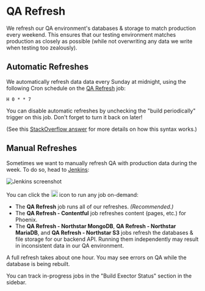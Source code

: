 # QA Refresh

We refresh our QA environment's databases & storage to match production every weekend. This ensures that our testing environment matches production as closely as possible (while not overwriting any data we write when testing too zealously).

## Automatic Refreshes

We automatically refresh data data every Sunday at midnight, using the following Cron schedule on the [QA Refresh](https://jenkins.dosomething.org/job/QA%20Refresh/configure) job:

```
H 0 * * 7
```

You can disable automatic refreshes by unchecking the "build periodically" trigger on this job. Don't forget to turn it back on later!

(See this [StackOverflow answer](https://stackoverflow.com/a/12472740) for more details on how this syntax works.)

## Manual Refreshes

Sometimes we want to manually refresh QA with production data during the week. To do so, head to [Jenkins](https://jenkins.dosomething.org/):

![Jenkins screenshot](https://user-images.githubusercontent.com/583202/122424338-a2311a80-cf5c-11eb-9437-7ff23b51f697.png)

You can click the <img height="18" src="https://user-images.githubusercontent.com/583202/122424461-bc6af880-cf5c-11eb-9cf9-1cf3f3d7298a.png" alt="run job button" /> icon to run any job on-demand:

- The **QA Refresh** job runs all of our refreshes. _(Recommended.)_
- The **QA Refresh - Contentful** job refreshes content (pages, etc.) for Phoenix.
- The **QA Refresh - Northstar MongoDB**, **QA Refresh - Northstar MariaDB**, and **QA Refresh - Northstar S3** jobs refresh the databases & file storage for our backend API. Running them independently may result in inconsistent data in our QA environment.

A full refresh takes about one hour. You may see errors on QA while the database is being rebuilt.

You can track in-progress jobs in the "Build Exector Status" section in the sidebar.
